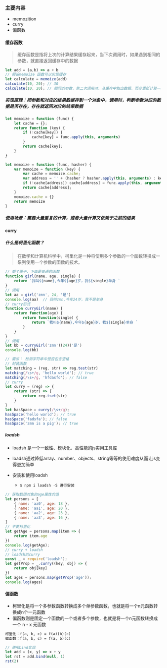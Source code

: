 ### 主要内容

+ memozition
+ curry
+ 偏函数

#### 缓存函数

> 缓存函数是指将上次的计算结果缓存起来，当下次调用时，如果遇到相同的参数，就直接返回缓存中的数据

```js
let add = (a,b) => a + b
// 假设memoize 函数可以实现缓存
let calculate = memoize(add)
calculate(10, 20); // 30
calculate(10, 20); // 相同的参数，第二次调用时，从缓存中取出数据，而非重新计算一次
```

##### 实现原理：把参数和对应的结果数据存到一个对象中，调用时，判断参数对应的数据是否存在，存在就返回对应的结果数据

```js
let memoize = function (func) {
    let cache = {};
    return function (key) {
        if (!cache[key]) {
            cache[key] = func.apply(this, arguments)
        }
        return cache[key];
    }
}
```

```js
let memoize = function (func, hasher) {
    var memoize = function (key) {
        var cache = memoize.cache;
        var address = '' + (hasher ? hasher.apply(this, arguments) : key);
        if (!cache[address]) cache[address] = func.apply(this, arguments);
        return cache[address];
    }
    memoize.cache = {}
    return memoize
}
```

##### 使用场景：需要大量重复的计算，或者大量计算又依赖于之前的结果

#### curry

##### 什么是柯里化函数？

> 在数学和计算机科学中，柯里化是一种将使用多个参数的一个函数转换成一系列使用一个参数的函数的技术。

```js
// 举个栗子，下面是普通的函数
function girl(name, age, single) {
    return `我叫${name},今年${age}岁，我${single}单身 `
}
// 调用
let aa = girl('zmn', 24, '是')
console.log(aa)  // 我叫zmn,今年24岁，我不是单身
// curry形式
function curryGirl(name) {
    return function(age) {
        return function(single) {
            return `我叫${name},今年${age}岁，我${single}单身 `
        }
    }
}
// 调用
let bb = curryGirl('zmn')(24)('是')
console.log(bb)
```

```js
// 需求： 检测字符串中是否包含空格
// 封装函数
let matching = (reg, str) => reg.test(str)
matching(/\s+/g, 'hello world'); // true
matching(/\s+/g, 'hfdasfd'); // false
// curry
let curry = (reg) => {
    return (str) => {
        return reg.tset(str)
    }
}
let hasSpace = curry(/\s+/g);
hasSpace('hello world'); // true
hasSpace('fadsfa'); // false
hasSpace('zmn is a pig'); // true

```

##### loadsh

+ loadsh 是一个一致性、模块化、高性能的js实用工具库
+ loadsh通过降低array、number、objects、string等等的使用难度从而让js变得更加简单 

+ 安装和使用loadsh

  + ```js
    $ npm i loadsh -S 进行安装
    ```

```js
// 获取数组对象的age属性的值
let persons = [
    { name: 'aa0', age: 18 },
    { name: 'aa1', age: 20 },
    { name: 'aa2', age: 23 },
    { name: 'aa3', age: 16 },
]
// 不要柯里化
let getAge = persons.map(item => {
    return item.age
})
console.log(getAge);
// curry + loadsh
// loadsh的curry
const _ = require('loadsh');
let getProp = _.curry((key, obj) => {
    return obj[key]
})
let ages = persons.map(getProp('age'));
console.log(ages)

```

#### 偏函数

+ 柯里化是将一个多参数函数转换成多个单参数函数，也就是将一个n元函数转换成n个一元函数
+ 偏函数则是固定一个函数的一个或者多个参数，也就是将一个n元函数转换成一个 n - x 元函数

```html
柯里化：f(a, b, c) = f(a)(b)(c)
偏函数：f(a, b, c) = f(a, b)(c)
```

```js
// 使用bind实现
let add = (x, y) => x + y
let rst = add.bind(null, 1)
rst(2)
```



